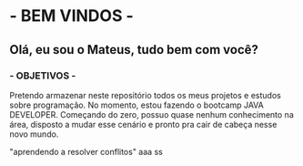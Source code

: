# - BEM VINDOS -
## Olá, eu sou o Mateus, tudo bem com você?

### - OBJETIVOS -
  Pretendo armazenar neste repositório todos os meus projetos e estudos
sobre programação. No momento, estou fazendo o bootcamp JAVA DEVELOPER.
Começando do zero, possuo quase nenhum conhecimento na área,
disposto a mudar esse cenário e pronto pra cair de cabeça nesse
novo mundo.

"aprendendo a resolver conflitos" aaa
ss


